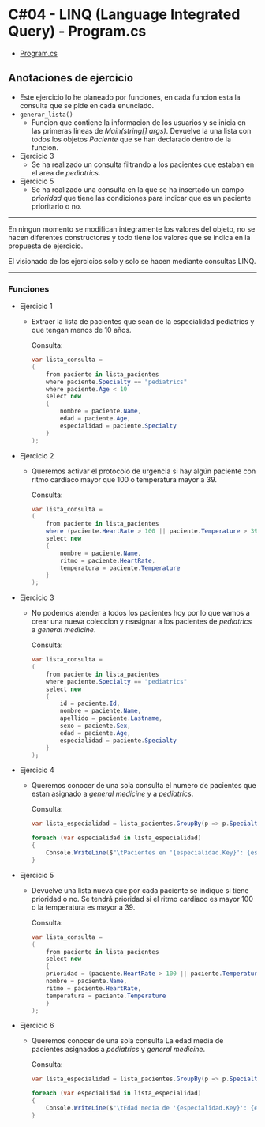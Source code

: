 # C#04 - LINQ (Language Integrated Query) - Program.cs

 - [Program.cs](https://github.com/dahurtado/LemonCode/blob/main/csharp/LINQSol/EjerLinq/Program.cs)

## Anotaciones de ejercicio

- Este ejercicio lo he planeado por funciones, en cada funcion esta la consulta que se pide en cada enunciado.
- <code>generar_lista()</code>
	- Funcion que contiene la informacion de los usuarios y se inicia en las primeras lineas de *Main(string[] args)*. Devuelve la una lista con todos los objetos *Paciente* que se han declarado dentro de la funcion.
 - Ejercicio 3
	- Se ha realizado un consulta filtrando a los pacientes que estaban en el area de *pediatrics*.
 - Ejercicio 5
	- Se ha realizado una consulta en la que se ha insertado un campo *prioridad* que tiene las condiciones para indicar que es un paciente prioritario o no.

---

En ningun momento se modifican integramente los valores del objeto, no se hacen diferentes constructores y todo tiene los valores que se indica en la propuesta de ejercicio.

El visionado de los ejercicios solo y solo se hacen mediante consultas LINQ.

---

### Funciones

 - Ejercicio 1
	- Extraer la lista de pacientes que sean de la especialidad pediatrics y que tengan menos de 10 años.

		Consulta:

		```csharp
		var lista_consulta =
		(
			from paciente in lista_pacientes
			where paciente.Specialty == "pediatrics"
			where paciente.Age < 10
			select new
			{
				nombre = paciente.Name,
				edad = paciente.Age,
				especialidad = paciente.Specialty
			}
		);
		```

 - Ejercicio 2
	- Queremos activar el protocolo de urgencia si hay algún paciente con ritmo cardíaco mayor que 100 o temperatura mayor a 39.

		Consulta:

		```csharp
		var lista_consulta =
		(
			from paciente in lista_pacientes
			where (paciente.HeartRate > 100 || paciente.Temperature > 39)
			select new
			{
				nombre = paciente.Name,
				ritmo = paciente.HeartRate,
				temperatura = paciente.Temperature
			}
		);
		```
		
 - Ejercicio 3
	- No podemos atender a todos los pacientes hoy por lo que vamos a crear una nueva coleccion y reasignar a los pacientes de *pediatrics* a *general medicine*.

		Consulta:

		```csharp
		var lista_consulta = 
		(
			from paciente in lista_pacientes
			where paciente.Specialty == "pediatrics"
			select new
			{
				id = paciente.Id,
				nombre = paciente.Name,
				apellido = paciente.Lastname,
				sexo = paciente.Sex,
				edad = paciente.Age,
				especialidad = paciente.Specialty
			}
		);
		```
		
 - Ejercicio 4
	- Queremos conocer de una sola consulta el numero de pacientes que estan asignado a *general medicine* y a *pediatrics*.

		Consulta:

		```csharp
		var lista_especialidad = lista_pacientes.GroupBy(p => p.Specialty);

		foreach (var especialidad in lista_especialidad)
		{
			Console.WriteLine($"\tPacientes en '{especialidad.Key}': {especialidad.Count()}\n");
		}
		```
		
 - Ejercicio 5
	- Devuelve una lista nueva que por cada paciente se indique si tiene prioridad o no. Se tendrá prioridad si el ritmo cardiaco es mayor 100 o la temperatura es mayor a 39.

		Consulta:

		```csharp
		var lista_consulta = 
		(
			from paciente in lista_pacientes
			select new
			{
			prioridad = (paciente.HeartRate > 100 || paciente.Temperature > 39) ? "Si" : "No",
			nombre = paciente.Name,
			ritmo = paciente.HeartRate,
			temperatura = paciente.Temperature
			}
		);
		```
		
 - Ejercicio 6
	- Queremos conocer de una sola consulta La edad media de pacientes asignados a *pediatrics* y *general medicine*.

		Consulta:

		```csharp
		var lista_especialidad = lista_pacientes.GroupBy(p => p.Specialty);

		foreach (var especialidad in lista_especialidad)
		{
			Console.WriteLine($"\tEdad media de '{especialidad.Key}': {especialidad.Average(p => p.Age)}\n");
		}
		```